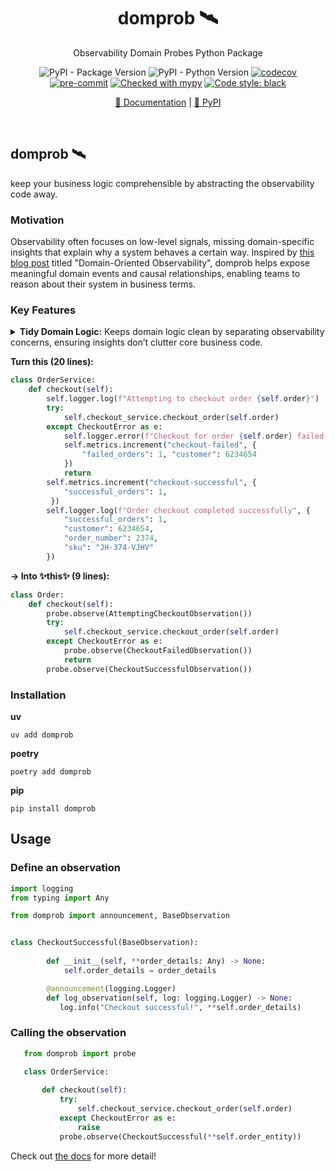 <div align="center">

# domprob 🛰️
Observability Domain Probes Python Package

![PyPI - Package Version](https://img.shields.io/pypi/v/domprob.svg)
![PyPI - Python Version](https://img.shields.io/pypi/pyversions/domprob)
[![codecov](https://codecov.io/gh/tenyo-app/pydomprob/graph/badge.svg?token=C0BO1ZP0DK)](https://codecov.io/gh/tenyo-app/pydomprob)
[![pre-commit](https://img.shields.io/badge/pre--commit-enabled-brightgreen?logo=pre-commit&logoColor=white)](https://github.com/pre-commit/pre-commit)
[![Checked with mypy](http://www.mypy-lang.org/static/mypy_badge.svg)](http://mypy-lang.org/)
[![Code style: black](https://img.shields.io/badge/code%20style-black-000000.svg)](https://github.com/psf/black)

[📄 Documentation](https://domprob.readthedocs.io/en/latest/) | [🐍 PyPI](https://pypi.org/project/domprob/)

&nbsp;

</div>

## domprob 🛰️

 keep your business logic comprehensible by abstracting the observability code away.

### Motivation

Observability often focuses on low-level signals, missing domain-specific insights that explain why a system behaves a 
certain way. Inspired by [this blog post](https://martinfowler.com/articles/domain-oriented-observability.html) titled 
"Domain-Oriented Observability", domprob helps expose meaningful domain events and causal relationships, enabling teams 
to reason about their system in business terms.

### Key Features

<details>
    <summary>
        <strong>Tidy Domain Logic:</strong> Keeps domain logic clean by separating observability concerns, 
        ensuring insights don’t clutter core business code.
    </summary>

> **Turn this (20 lines):**
> 
> ```python
> class OrderService:
>     def checkout(self):
>         self.logger.log(f"Attempting to checkout order {self.order}")
>         try:
>             self.checkout_service.checkout_order(self.order)
>         except CheckoutError as e:
>             self.logger.error(f"Checkout for order {self.order} failed: {e}")
>             self.metrics.increment("checkout-failed", {
>                 "failed_orders": 1, "customer": 6234654
>             })
>             return
>         self.metrics.increment("checkout-successful", {
>             "successful_orders": 1, 
>          })
>         self.logger.log(f"Order checkout completed successfully", {
>             "successful_orders": 1, 
>             "customer": 6234654, 
>             "order_number": 2374, 
>             "sku": "JH-374-VJHV"
>         })
> ```
</details>

**Turn this (20 lines):**

```python
class OrderService:
    def checkout(self):
        self.logger.log(f"Attempting to checkout order {self.order}")
        try:
            self.checkout_service.checkout_order(self.order)
        except CheckoutError as e:
            self.logger.error(f"Checkout for order {self.order} failed: {e}")
            self.metrics.increment("checkout-failed", {
                "failed_orders": 1, "customer": 6234654
            })
            return
        self.metrics.increment("checkout-successful", {
            "successful_orders": 1, 
         })
        self.logger.log(f"Order checkout completed successfully", {
            "successful_orders": 1, 
            "customer": 6234654, 
            "order_number": 2374, 
            "sku": "JH-374-VJHV"
        })
```

**→ Into ✨this✨ (9 lines):**

```python
class Order:
    def checkout(self):
        probe.observe(AttemptingCheckoutObservation())
        try:
            self.checkout_service.checkout_order(self.order)
        except CheckoutError as e:
            probe.observe(CheckoutFailedObservation())
            return
        probe.observe(CheckoutSuccessfulObservation())
```

### Installation

**uv**

```shell
uv add domprob
```

**poetry**

```shell
poetry add domprob
```

**pip**

```shell
pip install domprob
```

## Usage

### Define an observation

```python
import logging
from typing import Any

from domprob import announcement, BaseObservation


class CheckoutSuccessful(BaseObservation):
    
        def __init__(self, **order_details: Any) -> None:
            self.order_details = order_details

        @announcement(logging.Logger)
        def log_observation(self, log: logging.Logger) -> None:
           log.info("Checkout successful!", **self.order_details)

```

### Calling the observation

```python
   from domprob import probe

   class OrderService:
       
       def checkout(self):
           try:
               self.checkout_service.checkout_order(self.order)
           except CheckoutError as e:
               raise
           probe.observe(CheckoutSuccessful(**self.order_entity))

```

Check out [the docs](https://domprob.readthedocs.io/en/latest/) for more detail!
